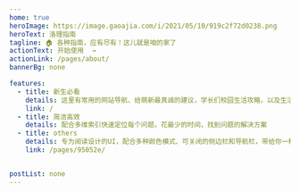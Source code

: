 ```yaml
---
home: true
heroImage: https://image.gaoajia.com/i/2021/05/10/919c2f72d0238.png
heroText: 洛理指南
tagline: 🏠 各种指南，应有尽有！这儿就是咱的家了
actionText: 开始使用  →
actionLink: /pages/about/
bannerBg: none 

features: 
  - title: 新生必看
    details: 这里有常用的网站导航、给萌新最真诚的建议，学长们校园生活攻略，以及生活中遇到的部分问题的解决方案
    link: /
  - title: 简洁高效
    details: 配合多维索引快速定位每个问题，花最少的时间，找到问题的解决方案
  - title: others
    details: 专为阅读设计的UI，配合多种颜色模式、可关闭的侧边栏和导航栏，带给你一种沉浸式阅读体验
    link: /pages/95052e/


postList: none
---
```


